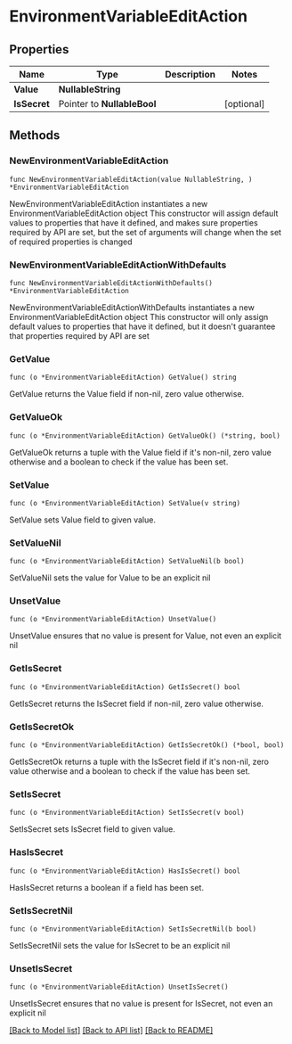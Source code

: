 # EnvironmentVariableEditAction

## Properties

Name | Type | Description | Notes
------------ | ------------- | ------------- | -------------
**Value** | **NullableString** |  | 
**IsSecret** | Pointer to **NullableBool** |  | [optional] 

## Methods

### NewEnvironmentVariableEditAction

`func NewEnvironmentVariableEditAction(value NullableString, ) *EnvironmentVariableEditAction`

NewEnvironmentVariableEditAction instantiates a new EnvironmentVariableEditAction object
This constructor will assign default values to properties that have it defined,
and makes sure properties required by API are set, but the set of arguments
will change when the set of required properties is changed

### NewEnvironmentVariableEditActionWithDefaults

`func NewEnvironmentVariableEditActionWithDefaults() *EnvironmentVariableEditAction`

NewEnvironmentVariableEditActionWithDefaults instantiates a new EnvironmentVariableEditAction object
This constructor will only assign default values to properties that have it defined,
but it doesn't guarantee that properties required by API are set

### GetValue

`func (o *EnvironmentVariableEditAction) GetValue() string`

GetValue returns the Value field if non-nil, zero value otherwise.

### GetValueOk

`func (o *EnvironmentVariableEditAction) GetValueOk() (*string, bool)`

GetValueOk returns a tuple with the Value field if it's non-nil, zero value otherwise
and a boolean to check if the value has been set.

### SetValue

`func (o *EnvironmentVariableEditAction) SetValue(v string)`

SetValue sets Value field to given value.


### SetValueNil

`func (o *EnvironmentVariableEditAction) SetValueNil(b bool)`

 SetValueNil sets the value for Value to be an explicit nil

### UnsetValue
`func (o *EnvironmentVariableEditAction) UnsetValue()`

UnsetValue ensures that no value is present for Value, not even an explicit nil
### GetIsSecret

`func (o *EnvironmentVariableEditAction) GetIsSecret() bool`

GetIsSecret returns the IsSecret field if non-nil, zero value otherwise.

### GetIsSecretOk

`func (o *EnvironmentVariableEditAction) GetIsSecretOk() (*bool, bool)`

GetIsSecretOk returns a tuple with the IsSecret field if it's non-nil, zero value otherwise
and a boolean to check if the value has been set.

### SetIsSecret

`func (o *EnvironmentVariableEditAction) SetIsSecret(v bool)`

SetIsSecret sets IsSecret field to given value.

### HasIsSecret

`func (o *EnvironmentVariableEditAction) HasIsSecret() bool`

HasIsSecret returns a boolean if a field has been set.

### SetIsSecretNil

`func (o *EnvironmentVariableEditAction) SetIsSecretNil(b bool)`

 SetIsSecretNil sets the value for IsSecret to be an explicit nil

### UnsetIsSecret
`func (o *EnvironmentVariableEditAction) UnsetIsSecret()`

UnsetIsSecret ensures that no value is present for IsSecret, not even an explicit nil

[[Back to Model list]](../README.md#documentation-for-models) [[Back to API list]](../README.md#documentation-for-api-endpoints) [[Back to README]](../README.md)


